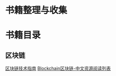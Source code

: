 # 书籍整理与收集

# 书籍目录

## 区块链
[区块链技术指南](https://yeasy.gitbooks.io/blockchain_guide/content/born/)
[Blockchain区块链-中文资源阅读列表](https://github.com/LiuBoyu/blockchain)
